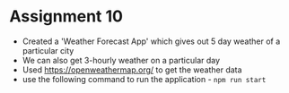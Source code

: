 # Assignment 10

- Created a 'Weather Forecast App' which gives out 5 day weather of a particular city
- We can also get 3-hourly weather on a particular day
- Used https://openweathermap.org/ to get the weather data
- use the following command to run the application - `npm run start`
